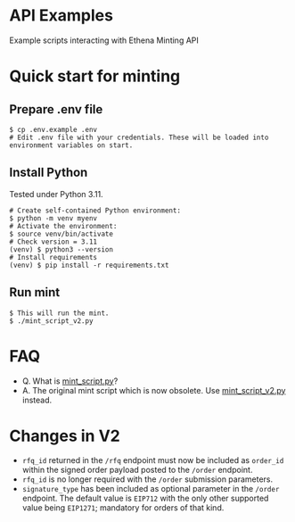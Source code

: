 # API Examples

Example scripts interacting with Ethena Minting API

# Quick start for minting

## Prepare .env file

```
$ cp .env.example .env
# Edit .env file with your credentials. These will be loaded into environment variables on start.
```

## Install Python

Tested under Python 3.11.

```
# Create self-contained Python environment:
$ python -m venv myenv
# Activate the environment:
$ source venv/bin/activate
# Check version = 3.11
(venv) $ python3 --version
# Install requirements
(venv) $ pip install -r requirements.txt
```

## Run mint

```
$ This will run the mint.
$ ./mint_script_v2.py
```

# FAQ

* Q. What is [mint_script.py](mint_script.py)?
* A. The original mint script which is now obsolete. Use [mint_script_v2.py](mint_script_v2.py) instead.

# Changes in V2

- `rfq_id` returned in the `/rfq` endpoint must now be included as `order_id` within the signed order payload posted to the `/order` endpoint.
- `rfq_id` is no longer required with the `/order` submission parameters.
- `signature_type` has been included as optional parameter in the `/order` endpoint.  The default value is `EIP712` with the only other supported value being `EIP1271`; mandatory for orders of that kind.